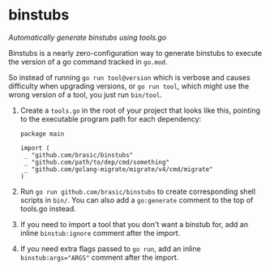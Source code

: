 # binstubs

_Automatically generate binstubs using tools.go_

Binstubs is a nearly zero-configuration way to generate binstubs to execute
the version of a go command tracked in `go.mod`.

So instead of running `go run tool@version` which is verbose and causes 
difficulty when upgrading versions, or `go run tool`, which might use the
wrong version of a tool, you just run `bin/tool`.

1. Create a `tools.go` in the root of your project that looks like this,
   pointing to the executable program path for each dependency:

       package main

       import (
       	_ "github.com/brasic/binstubs"
       	_ "github.com/path/to/dep/cmd/something"
       	_ "github.com/golang-migrate/migrate/v4/cmd/migrate"
       )

2. Run `go run github.com/brasic/binstubs` to create corresponding shell
   scripts in `bin/`. You can also add a `go:generate` comment to the top
   of tools.go instead.

3. If you need to import a tool that you don't want a binstub for, add an
   inline `binstub:ignore` comment after the import.

4. If you need extra flags passed to `go run`, add an inline
   `binstub:args="ARGS"` comment after the import.
